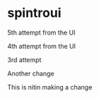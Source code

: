 # spintroui
5th attempt from the UI

4th attempt from the UI

3rd attempt

Another change

This is nitin making a change
